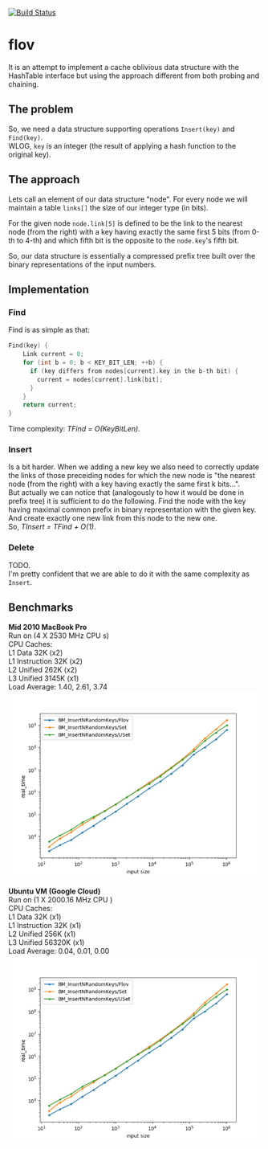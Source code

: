 [![Build Status](https://travis-ci.com/nickitat/flov.svg?branch=master)](https://travis-ci.com/nickitat/flov)

# flov
It is an attempt to implement a cache oblivious data structure with the HashTable interface but using the approach different from both probing and chaining.

## The problem
So, we need a data structure supporting operations `Insert(key)` and `Find(key)`. \
WLOG, `key` is an integer (the result of applying a hash function to the original key).

## The approach
Lets call an element of our data structure "node".
For every node we will maintain a table `links[]` the size of our integer type (in bits).

For the given node `node.link[5]` is defined to be the link to the nearest node (from the right) with a key having exactly the same first 5 bits (from 0-th to 4-th) and which fifth bit is the opposite to the `node.key`'s fifth bit.

So, our data structure is essentially a compressed prefix tree built over the binary representations of the input numbers.

## Implementation

### Find

Find is as simple as that:

```cpp
Find(key) {
    Link current = 0;
    for (int b = 0; b < KEY_BIT_LEN; ++b) {
      if (key differs from nodes[current].key in the b-th bit) {
        current = nodes[current].link[bit];
      }
    }
    return current;
}
```

Time complexity: *TFind = O(KeyBitLen)*.

### Insert

Is a bit harder. When we adding a new key we also need to correctly update the links of those preceiding nodes for which the new node is "the nearest node (from the right) with a key having exactly the same first k bits...".\
But actually we can notice that (analogously to how it would be done in prefix tree) it is sufficient to do the following. Find the node with the key having maximal common prefix in binary representation with the given key. And create exactly one new link from this node to the new one.\
So, *TInsert = TFind + O(1)*.

### Delete

TODO.\
I'm pretty confident that we are able to do it with the same complexity as `Insert`.

## Benchmarks

**Mid 2010 MacBook Pro**\
Run on (4 X 2530 MHz CPU s)\
CPU Caches:\
  L1 Data 32K (x2)\
  L1 Instruction 32K (x2)\
  L2 Unified 262K (x2)\
  L3 Unified 3145K (x1)\
Load Average: 1.40, 2.61, 3.74
<img src="docs/bench_insert_mac.png" alt="alt text">

**Ubuntu VM (Google Cloud)**\
Run on (1 X 2000.16 MHz CPU )\
CPU Caches:\
  L1 Data 32K (x1)\
  L1 Instruction 32K (x1)\
  L2 Unified 256K (x1)\
  L3 Unified 56320K (x1)\
Load Average: 0.04, 0.01, 0.00
<img src="docs/bench_insert_mac.png" alt="alt text">
